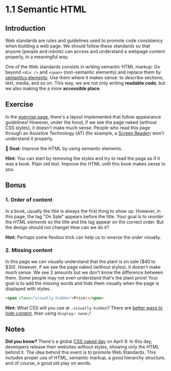 # 1.1 Semantic HTML

## Introduction

Web standards are rules and guidelines used to promote code consistency when building a web page. We should follow these standards so that anyone (people and robots) can access and understand a webpage content properly, in a meaningful way.

One of the Web standards consists in writing semantic HTML markup: Go beyond `<div />` and `<span>` (non-semantic elements) and replace them by [semantics elements](https://developer.mozilla.org/en-US/docs/Web/HTML/Element). Use them where it makes sense: to describe sections, text, media, and so on. This way, we are not only writing **readable code**, but we also making the a more **accessible place**.

## Exercise

<!-- Nota mawi: Todos os ex começam assim "In the [exercise page], -->

In the [exercise page](#TODO),
there's a layout implemented that follow appearance guidelines!
However, under the hood, if we see the page naked (without CSS styles), it doesn't make much sense.
People who read this page through an Assistive Technology (AT) (for example, a [Screen Reader](https://developer.mozilla.org/en-US/docs/Glossary/Screen_reader)) won't understand it properly.

**🎯 Goal:** Improve the HTML by using semantic elements.

**Hint:** You can start by removing the styles and try to read the page as if it was a book. Plain old text. Improve the HTML until this book makes sense to you.

## Bonus

### 1. Order of content

In a book, usually the title is always the first thing to show up. However, in this page, the tag "On Sale" appears before the title. Your goal is to _reorder the HTML elements_ so the title and the tag appear on the correct order. But the design should not change! How can we do it?

**Hint:** Perhaps some flexbox trick can help us to _reverse_ the _order_ visually.

### 2. Missing content

In this page we can visually understand that the plant is on sale ($40 to $30). However, if we see the page naked (without styles), it doesn't make much sense. We see 2 amounts but we don't know the difference between them. Some people may not even understand that's the plant price! Your goal is to add the missing words and hide them visually when the page is displayed with styles.

```html
<span class="visually-hidden">Price:</span>
```

**Hint:** What CSS will you use at `.visually-hidden`? There are [better ways to hide content](https://a11yproject.com/posts/how-to-hide-content/), than using `display: none;`!

## Notes

**Did you know?** There's a global [CSS naked day](https://css-naked-day.github.io/) on April 9. In this day, developers release their websites without styles, showing only the HTML behind it. The idea behind this event is to promote Web Standards. This includes proper use of HTML, semantic markup, a good hierarchy structure, and of course, a good old play on words.
